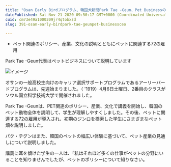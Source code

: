 ```yaml
---
title: "Osan Early Birdプログラム、韓国犬新聞Park Tae -Geun、Pet BusinessのCEO"
datePublished: Sat Nov 21 2020 09:50:17 GMT+0000 (Coordinated Universal Time)
cuid: cm73e49a1000209jr4qtobxzd
slug: 391-osan-early-birdpark-tae-geunpet-businessceo

---
```



- ペット関連のポリシー、産業、文化の説明とともにペットに関連する72の雇用

Park Tae -Geun代表はペットビジネスについて説明しています

![イメージ](https://cdn.hashnode.com/res/hashnode/image/upload/v1739454196249/70570911-4bc7-4f99-a5ea-9e2394d6c9f1.jpeg)

オサンの一般高校生向けのキャリア選択サポートプログラムであるアーリーバードプログラムは、先週始まりました。（ '1919）4月6日土曜日、2番目のクラスがソウル国立科学技術大学で開催されました。

Park Tae -Geunは、PET関連のポリシー、産業、文化で講義を開始し、韓国のペット動物全体を説明して、学生が理解しやすくしました。その後、ペットに関連する72の雇用が導入され、初期のジンロを検索した学生にさまざまなペット畑を説明しました。

パク・テグンはまた、韓国のペットの幅広い体験に基づいて、ペット産業の見通しについて説明しました。

講義に耳を傾けた学生の一人は、「私はそれほど多くの仕事がペットの分野にいることを知りませんでしたが、ペットのポリシーについて知りなさい。